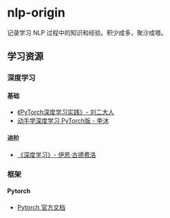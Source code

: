 # nlp-origin

记录学习 NLP 过程中的知识和经验。积少成多，聚沙成塔。

## 学习资源

### 深度学习

#### 基础
* [《PyTorch深度学习实践》- 刘二大人](https://www.bilibili.com/video/BV1Y7411d7Ys/)
* [动手学深度学习 PyTorch版 - 李沐](https://space.bilibili.com/1567748478/channel/seriesdetail?sid=358497)

#### 进阶
* [《深度学习》- 伊恩·古德费洛](https://book.douban.com/subject/27087503/)

### 框架

#### Pytorch
* [Pytorch 官方文档](https://pytorch.org/docs/stable/index.html)
